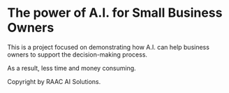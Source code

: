 # The power of A.I. for Small Business Owners

This is a project focused on demonstrating how A.I. can help business owners to support the decision-making process.

As a result, less time and money consuming. 


Copyright by RAAC AI Solutions.
